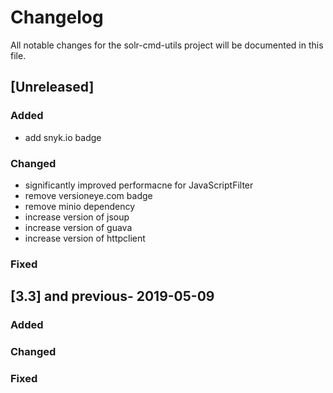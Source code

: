 # Changelog
All notable changes for the solr-cmd-utils project will be documented in this file.

## [Unreleased]
### Added
- add snyk.io badge

### Changed
- significantly improved performacne for JavaScriptFilter
- remove versioneye.com badge
- remove minio dependency
- increase version of jsoup
- increase version of guava
- increase version of httpclient

### Fixed


## [3.3] and previous- 2019-05-09
### Added

### Changed

### Fixed
